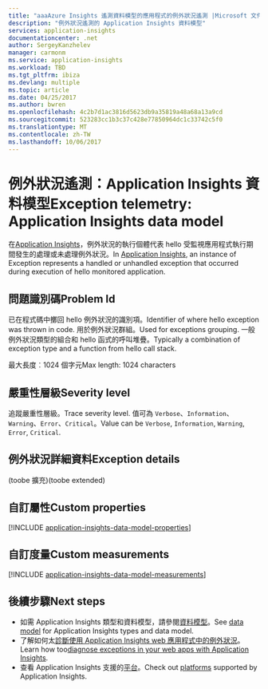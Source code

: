 ```yaml
---
title: "aaaAzure Insights 遙測資料模型的應用程式的例外狀況遙測 |Microsoft 文件"
description: "例外狀況遙測的 Application Insights 資料模型"
services: application-insights
documentationcenter: .net
author: SergeyKanzhelev
manager: carmonm
ms.service: application-insights
ms.workload: TBD
ms.tgt_pltfrm: ibiza
ms.devlang: multiple
ms.topic: article
ms.date: 04/25/2017
ms.author: bwren
ms.openlocfilehash: 4c2b7d1ac3816d5623db9a35819a48a68a13a9cd
ms.sourcegitcommit: 523283cc1b3c37c428e77850964dc1c33742c5f0
ms.translationtype: MT
ms.contentlocale: zh-TW
ms.lasthandoff: 10/06/2017
---
```

# <a name="exception-telemetry-application-insights-data-model"></a><span data-ttu-id="be26e-103">例外狀況遙測：Application Insights 資料模型</span><span class="sxs-lookup"><span data-stu-id="be26e-103">Exception telemetry: Application Insights data model</span></span>

<span data-ttu-id="be26e-104">在[Application Insights](app-insights-overview.md)，例外狀況的執行個體代表 hello 受監視應用程式執行期間發生的處理或未處理例外狀況。</span><span class="sxs-lookup"><span data-stu-id="be26e-104">In [Application Insights](app-insights-overview.md), an instance of Exception represents a handled or unhandled exception that occurred during execution of hello monitored application.</span></span>

## <a name="problem-id"></a><span data-ttu-id="be26e-105">問題識別碼</span><span class="sxs-lookup"><span data-stu-id="be26e-105">Problem Id</span></span>

<span data-ttu-id="be26e-106">已在程式碼中擲回 hello 例外狀況的識別項。</span><span class="sxs-lookup"><span data-stu-id="be26e-106">Identifier of where hello exception was thrown in code.</span></span> <span data-ttu-id="be26e-107">用於例外狀況群組。</span><span class="sxs-lookup"><span data-stu-id="be26e-107">Used for exceptions grouping.</span></span> <span data-ttu-id="be26e-108">一般例外狀況類型的組合和 hello 函式的呼叫堆疊。</span><span class="sxs-lookup"><span data-stu-id="be26e-108">Typically a combination of exception type and a function from hello call stack.</span></span>

<span data-ttu-id="be26e-109">最大長度︰1024 個字元</span><span class="sxs-lookup"><span data-stu-id="be26e-109">Max length: 1024 characters</span></span>

## <a name="severity-level"></a><span data-ttu-id="be26e-110">嚴重性層級</span><span class="sxs-lookup"><span data-stu-id="be26e-110">Severity level</span></span>

<span data-ttu-id="be26e-111">追蹤嚴重性層級。</span><span class="sxs-lookup"><span data-stu-id="be26e-111">Trace severity level.</span></span> <span data-ttu-id="be26e-112">值可為 `Verbose`、`Information`、`Warning`、`Error`、`Critical`。</span><span class="sxs-lookup"><span data-stu-id="be26e-112">Value can be `Verbose`, `Information`, `Warning`, `Error`, `Critical`.</span></span>

## <a name="exception-details"></a><span data-ttu-id="be26e-113">例外狀況詳細資料</span><span class="sxs-lookup"><span data-stu-id="be26e-113">Exception details</span></span>

<span data-ttu-id="be26e-114">(toobe 擴充)</span><span class="sxs-lookup"><span data-stu-id="be26e-114">(toobe extended)</span></span>

## <a name="custom-properties"></a><span data-ttu-id="be26e-115">自訂屬性</span><span class="sxs-lookup"><span data-stu-id="be26e-115">Custom properties</span></span>

[!INCLUDE [application-insights-data-model-properties](../../includes/application-insights-data-model-properties.md)]

## <a name="custom-measurements"></a><span data-ttu-id="be26e-116">自訂度量</span><span class="sxs-lookup"><span data-stu-id="be26e-116">Custom measurements</span></span>

[!INCLUDE [application-insights-data-model-measurements](../../includes/application-insights-data-model-measurements.md)]

## <a name="next-steps"></a><span data-ttu-id="be26e-117">後續步驟</span><span class="sxs-lookup"><span data-stu-id="be26e-117">Next steps</span></span>

- <span data-ttu-id="be26e-118">如需 Application Insights 類型和資料模型，請參閱[資料模型](application-insights-data-model.md)。</span><span class="sxs-lookup"><span data-stu-id="be26e-118">See [data model](application-insights-data-model.md) for Application Insights types and data model.</span></span>
- <span data-ttu-id="be26e-119">了解如何太[診斷使用 Application Insights web 應用程式中的例外狀況](app-insights-asp-net-exceptions.md)。</span><span class="sxs-lookup"><span data-stu-id="be26e-119">Learn how too[diagnose exceptions in your web apps with Application Insights](app-insights-asp-net-exceptions.md).</span></span>
- <span data-ttu-id="be26e-120">查看 Application Insights 支援的[平台](app-insights-platforms.md)。</span><span class="sxs-lookup"><span data-stu-id="be26e-120">Check out [platforms](app-insights-platforms.md) supported by Application Insights.</span></span>
